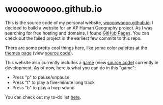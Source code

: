 # woooowoooo.github.io
This is the source code of my personal website, [woooowoooo.github.io](https://woooowoooo.github.io).
I decided to build a website for an AP Human Geography project. As I was searching for free hosting and domains, I found [GitHub Pages](https://pages.github.com/). You can check out the failed project in the earliest few commits to this repo.

There are some pretty cool things here, like some color palettes at the [themes page](https://woooowoooo.github.io/themes.html) (view [source code](themes.html)).

This website also currently includes a [game](https://woooowoooo.github.io/games/terribleadventuregame/tagame.html) (view [source code](games/terribleadventuregame/tagame.html)) currently in development.
As of now, here is what you can do in this "game":
* Press "p" to pause/unpause
* Press "t" to play a five-minute long track
* Press "b" to play a burp sound

You can check out my to-do list [here](to-do.md).